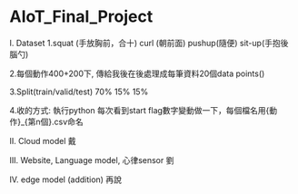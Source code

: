 # AIoT_Final_Project

I. Dataset
  1.squat (手放胸前，合十) curl  (朝前面) pushup(隨便) sit-up(手抱後腦勺)
  
  2.每個動作400+200下, 傳給我後在後處理成每筆資料20個data points()
  
  3.Split(train/valid/test) 70% 15% 15% 
  
  4.收的方式: 執行python 每次看到start flag數字變動做一下，每個檔名用{動作}_{第n個}.csv命名

II. Cloud model 
戴 

III. Website, Language model, 心律sensor
劉 

IV. edge model (addition)
再說  








